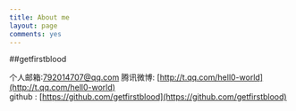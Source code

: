 ```yaml
---
title: About me
layout: page
comments: yes
---
```

  
##getfirstblood

个人邮箱:792014707@qq.com
腾讯微博: [http://t.qq.com/hell0-world](http://t.qq.com/hell0-world)      
github : [https://github.com/getfirstblood](https://github.com/getfirstblood)   
